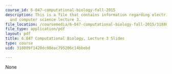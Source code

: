 ```yaml
---
course_id: 6-047-computational-biology-fall-2015
description: This is a file that contains information regarding electrical engineering
  and computer science lecture 3.
file_location: /coursemedia/6-047-computational-biology-fall-2015/318809f1420dc08eac795206c14bbebd_MIT6_047F15_Lecture03.pdf
file_type: application/pdf
layout: pdf
title: 6.047 Computational Biology, Lecture 3 Slides
type: course
uid: 318809f1420dc08eac795206c14bbebd

---
```

None